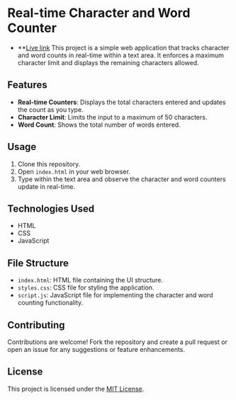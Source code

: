# Real-time Character and Word Counter

- **[Live link](https://srivatsa007.github.io/Geekster-JS/Realtime%20Character%20word%20counter/)
This project is a simple web application that tracks character and word counts in real-time within a text area. It enforces a maximum character limit and displays the remaining characters allowed.

## Features

- **Real-time Counters**: Displays the total characters entered and updates the count as you type.
- **Character Limit**: Limits the input to a maximum of 50 characters.
- **Word Count**: Shows the total number of words entered.

## Usage

1. Clone this repository.
2. Open `index.html` in your web browser.
3. Type within the text area and observe the character and word counters update in real-time.

## Technologies Used

- HTML
- CSS
- JavaScript

## File Structure

- `index.html`: HTML file containing the UI structure.
- `styles.css`: CSS file for styling the application.
- `script.js`: JavaScript file for implementing the character and word counting functionality.

## Contributing

Contributions are welcome! Fork the repository and create a pull request or open an issue for any suggestions or feature enhancements.

## License

This project is licensed under the [MIT License](LICENSE).
